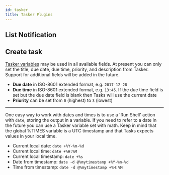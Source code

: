 ```yaml
---
id: tasker
title: Tasker Plugins
---
```


## List Notification

## Create task

[Tasker variables](http://tasker.dinglisch.net/userguide/en/variables.html) may be used in all available fields. At present you can only set the title, due date, due time, priority, and description from Tasker. Support for additional fields will be added in the future.

* **Due date** in ISO-8601 extended format, e.g. `2017-12-28`
* **Due time** in ISO-8601 extended format, e.g. `13:45`. If the due time field is set but the due date field is blank then Tasks will use the current date
* **Priority** can be set from `0` (highest) to `3` (lowest)

***

One easy way to work with dates and times is to use a 'Run Shell' action with `date`, storing the output in a variable. If you need to refer to a date in the future you can use a Tasker variable set with math. Keep in mind that the global %TIMES variable is a UTC timestamp and that Tasks expects values in your local time.

* Current local date: `date +%Y-%m-%d`
* Current local time: `date +%H:%M`
* Current local timestamp: `date +%s`
* Date from timestamp: `date -d @%mytimestamp +%Y-%m-%d`
* Time from timestamp: `date -d @%mytimestamp +%H:%M`
